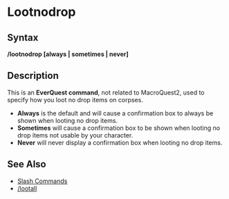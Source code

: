 # Lootnodrop

## Syntax

**/lootnodrop \[always \| sometimes \| never\]**

## Description

This is an **EverQuest command**, not related to MacroQuest2, used to specify how you loot no drop items on corpses.

* **Always** is the default and will cause a confirmation box to always be shown when looting no drop items.
* **Sometimes** will cause a confirmation box to be shown when looting no drop items not usable by your character.
* **Never** will never display a confirmation box when looting no drop items.

## See Also

* [Slash Commands](../slash-commands/)
* [/lootall](../slash-commands/lootall.md)

